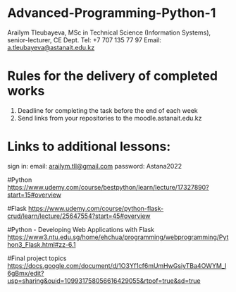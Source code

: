 # Advanced-Programming-Python-1


Arailym Tleubayeva, MSc in Technical Science (Information Systems), senior-lecturer, CE Dept.
Tel: +7 707 135 77 97
Email: a.tleubayeva@astanait.edu.kz


# Rules for the delivery of completed works
1. Deadline for completing the task before the end of each week
2. Send links from your repositories to the moodle.astanait.edu.kz

# Links to additional lessons: 
sign in: email: arailym.tll@gmail.com
password: Astana2022

#Python 
https://www.udemy.com/course/bestpython/learn/lecture/17327890?start=15#overview

#Flask 
https://www.udemy.com/course/python-flask-crud/learn/lecture/25647554?start=45#overview

#Python - Developing Web Applications with Flask
https://www3.ntu.edu.sg/home/ehchua/programming/webprogramming/Python3_Flask.html#zz-6.1


#Final project topics
https://docs.google.com/document/d/1O3Yf1cf6mUmHwGsiyTBa4OWYM_l6gBmx/edit?usp=sharing&ouid=109931758056616429055&rtpof=true&sd=true
